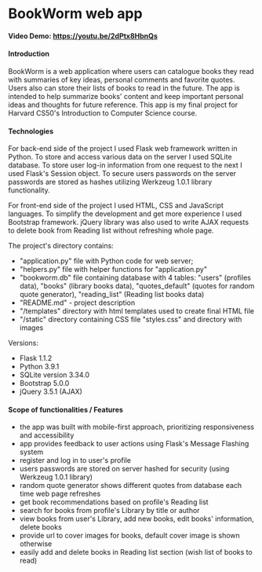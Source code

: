 # BookWorm web app

#### Video Demo: https://youtu.be/2dPtx8HbnQs

#### Introduction
BookWorm is a web application where users can catalogue books they read with summaries of key ideas, personal comments and favorite quotes.
Users also can store their lists of books to read in the future.
The app is intended to help summarize books' content and keep important personal ideas and thoughts for future reference.
This app is my final project for Harvard CS50's Introduction to Computer Science course.

#### Technologies
For back-end side of the project I used Flask web framework written in Python.
To store and access various data on the server I used SQLite database.
To store user log-in information from one request to the next I used Flask's Session object.
To secure users passwords on the server passwords are stored as hashes utilizing Werkzeug 1.0.1 library functionality.

For front-end side of the project I used HTML, CSS and JavaScript languages.
To simplify the development and get more experience I used Bootstrap framework.
jQuery library was also used to write AJAX requests to delete book from Reading list without refreshing whole page.

The project's directory contains:
- "application.py" file with Python code for web server;
- "helpers.py" file with helper functions for "application.py"
- "bookworm.db" file containing database with 4 tables: "users" (profiles data), "books" (library books data), "quotes\_default" (quotes for random quote generator), "reading\_list" (Reading list books data)
- "README.md" - project description
- "/templates" directory with html templates used to create final HTML file
- "/static" directory containing CSS file "styles.css" and directory with images

Versions:
- Flask 1.1.2
- Python 3.9.1
- SQLite version 3.34.0
- Bootstrap 5.0.0
- jQuery 3.5.1 (AJAX)

#### Scope of functionalities / Features
- the app was built with mobile-first approach, prioritizing responsiveness and accessibility
- app provides feedback to user actions using Flask's Message Flashing system
- register and log in to user's profile
- users passwords are stored on server hashed for security (using Werkzeug 1.0.1 library)
- random quote generator shows different quotes from database each time web page refreshes
- get book recommendations based on profile's Reading list
- search for books from profile's Library by title or author
- view books from user's Library, add new books, edit books' information, delete books
- provide url to cover images for books, default cover image is shown otherwise
- easily add and delete books in Reading list section (wish list of books to read)